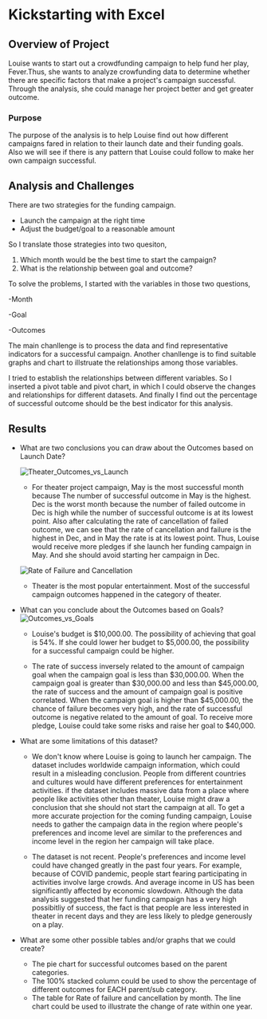 # Kickstarting with Excel

## Overview of Project

Louise wants to start out a crowdfunding campaign to help fund her play, Fever.Thus, she wants to analyze crowfunding data to determine whether there are specific factors that make a project's campaign successful. Through the analysis, she could manage her project better and get greater outcome.

### Purpose

The purpose of the analysis is to help Louise find out how different campaigns fared in relation to their launch date and their funding goals. Also we will see if there is any pattern that Louise could follow to make her own campaign successful. 

## Analysis and Challenges
There are two strategies for the funding campaign. 
- Launch the campaign at the right time
- Adjust the budget/goal to a reasonable amount

So I translate those strategies into two quesiton, 
 1. Which month would be the best time to start the campaign?
 2. What is the relationship between goal and outcome? 

To solve the problems, I started with the variables in those two questions,

-Month

-Goal 

-Outcomes

The main chanllenge is to process the data and find representative indicators for a successful campaign. Another chanllenge is to find suitable graphs and chart to illstruate the relationships among those variables. 

I tried to establish the relationships between different variables. So I inserted a pivot table and pivot chart, in which I could observe the changes and relationships for different datasets. And finally I find out the percentage of successful outcome should be the best indicator for this analysis. 

## Results

- What are two conclusions you can draw about the Outcomes based on Launch Date?

  ![Theater_Outcomes_vs_Launch](https://user-images.githubusercontent.com/88631769/131232042-705ae716-39d7-462d-a982-db71e05339c0.png)

   * For theater project campaign, May is the most successful month because The number of successful outcome in May is the highest. Dec is the worst month because the number of failed outcome in Dec is high while the number of successful outcome is at its lowest point. Also after calculating the rate of cancellation of failed outcome, we can see that the rate of cancellation and failure is the highest in Dec, and in May the rate is at its lowest point. Thus, Louise would receive more pledges if she launch her funding campaign in May. And she should avoid starting her campaign in Dec. 
   
   ![Rate of Failure and Cancellation](https://user-images.githubusercontent.com/88631769/131600317-a0ec52aa-9e7d-4e15-b5fc-c2ef4796f9a8.png)

   
   * Theater is the most popular entertainment. Most of the successful campaign outcomes happened in the category of theater. 
 
 
- What can you conclude about the Outcomes based on Goals?
  ![Outcomes_vs_Goals](https://user-images.githubusercontent.com/88631769/131597336-2c6d3cf2-e51e-4e5e-ab99-8ae119915e9f.png)


   * Louise's budget is $10,000.00. The possibility of achieving that goal is 54%. If she could lower her budget to $5,000.00, the possibility for a successful campaign could be higher. 
 
   * The rate of success inversely related to the amount of campaign goal when the campaign goal is less than $30,000.00. When the campaign goal is greater than $30,000.00 and less than $45,000.00, the rate of success and the amount of campaign goal is positive correlated. When the campaign goal is higher than $45,000.00, the chance of failure becomes very high, and the rate of successful outcome is negative related to the amount of goal. To receive more pledge, Louise could take some risks and raise her goal to $40,000. 
 

- What are some limitations of this dataset?

   * We don't know where Louise is going to launch her campaign. The dataset includes worldwide campaign information, which could result in a misleading conclusion. People from different countries and cultures would have different preferences for entertainment activities. if the dataset includes massive data from a place where people like activities other than theater, Louise might draw a conclusion that she should not start the campaign at all. To get a more accurate projection for the coming funding campaign, Louise needs to gather the campaign data in the region where people's preferences and income level are similar to the preferences and income level in the region her campaign will take place. 
 
   * The dataset is not recent. People's preferences and income level could have changed greatly in the past four years. For example, because of COVID pandemic, people start fearing participating in activities involve large crowds. And average income in US has been significantly affected by economic slowdown. Although the data analysis suggested that her funding campaign has a very high possibitliy of success, the fact is that people are less interested in theater in recent days and they are less likely to pledge generously on a play. 
 
 
- What are some other possible tables and/or graphs that we could create?

   * The pie chart for successful outcomes based on the parent categories. 
   * The 100% stacked column could be used to show the percentage of different outcomes for EACH parent/sub category. 
   * The table for Rate of failure and cancellation by month. The line chart could be used to illustrate the change of rate within one year. 
 
